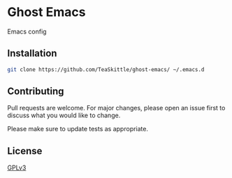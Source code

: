 # Ghost Emacs

Emacs config

## Installation

``` sh
git clone https://github.com/TeaSkittle/ghost-emacs/ ~/.emacs.d
```

## Contributing

Pull requests are welcome. For major changes, please open an issue first to discuss what you would like to change.

Please make sure to update tests as appropriate.

## License
[GPLv3](https://choosealicense.com/licenses/gpl-3.0/)
